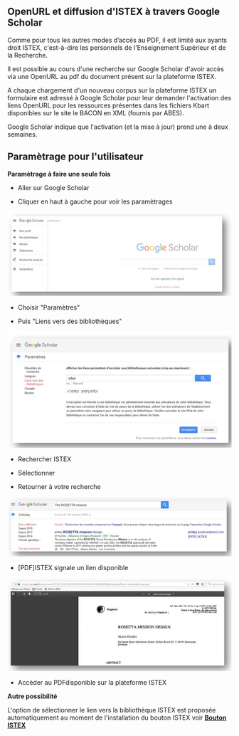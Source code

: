 

## OpenURL et diffusion d'ISTEX à travers Google Scholar

Comme pour tous les autres modes d’accès au PDF, il est limité aux ayants droit ISTEX, c'est-à-dire les personnels de l'Enseignement Supérieur et de la Recherche.

Il est possible au cours d'une recherche sur Google Scholar d'avoir accès via une OpenURL au pdf du document présent sur la plateforme ISTEX.

A chaque chargement d'un nouveau corpus sur la plateforme ISTEX un formulaire est adressé à Google Scholar pour leur demander l'activation des liens OpenURL pour les ressources présentes dans les fichiers Kbart disponibles sur le site le BACON en XML (fournis par ABES).

Google Scholar indique que l'activation (et la mise à jour) prend une à deux semaines.

## Paramètrage pour l'utilisateur 

**<span class="vertgras">Paramètrage à faire une seule fois</a>**

- Aller sur Google Scholar

- Cliquer en haut à gauche pour voir les paramètrages

![google1](../img/google1.JPG) 

- Choisir "Paramètres"

- Puis "Liens vers des bibliothèques"
 
![google2](../img/google2.JPG)

- Rechercher ISTEX

- Sélectionner 

- Retourner à votre recherche

![google3](../img/google3.JPG)

- [PDF]ISTEX signale un lien disponible

![google4](../img/google4.JPG)

- Accèder au PDFdisponible sur la plateforme ISTEX


**<span class="vertgras">Autre possibilité</a>**

L'option de sélectionner le lien vers la bibliothèque ISTEX est proposée automatiquement au moment de l'installation du bouton ISTEX voir **[Bouton ISTEX](https://doc.istex.fr/users/usage/button/)**




